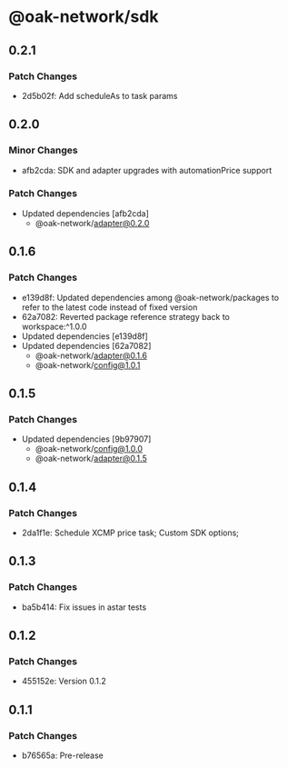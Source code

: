 # @oak-network/sdk

## 0.2.1

### Patch Changes

- 2d5b02f: Add scheduleAs to task params

## 0.2.0

### Minor Changes

- afb2cda: SDK and adapter upgrades with automationPrice support

### Patch Changes

- Updated dependencies [afb2cda]
  - @oak-network/adapter@0.2.0

## 0.1.6

### Patch Changes

- e139d8f: Updated dependencies among @oak-network/packages to refer to the latest code instead of fixed version
- 62a7082: Reverted package reference strategy back to workspace:^1.0.0
- Updated dependencies [e139d8f]
- Updated dependencies [62a7082]
  - @oak-network/adapter@0.1.6
  - @oak-network/config@1.0.1

## 0.1.5

### Patch Changes

- Updated dependencies [9b97907]
  - @oak-network/config@1.0.0
  - @oak-network/adapter@0.1.5

## 0.1.4

### Patch Changes

- 2da1f1e: Schedule XCMP price task; Custom SDK options;

## 0.1.3

### Patch Changes

- ba5b414: Fix issues in astar tests

## 0.1.2

### Patch Changes

- 455152e: Version 0.1.2

## 0.1.1

### Patch Changes

- b76565a: Pre-release
